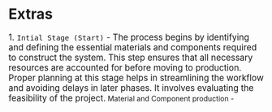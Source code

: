 # Extras
<big> 1. `Intial Stage (Start)` - The process begins by identifying and defining the essential materials and components required to construct the system. This step ensures that all necessary resources are accounted for before moving to production. Proper planning at this stage helps in streamlining the workflow and avoiding delays in later phases. It involves evaluating the feasibility of the project.</big>
Material and Component production - 
